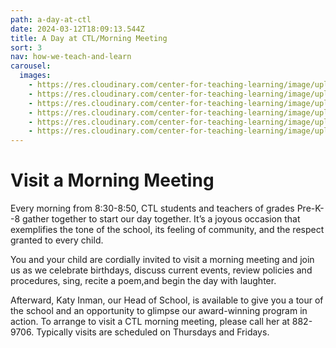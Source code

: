 ```yaml
---
path: a-day-at-ctl
date: 2024-03-12T18:09:13.544Z
title: A Day at CTL/Morning Meeting
sort: 3
nav: how-we-teach-and-learn
carousel:
  images:
    - https://res.cloudinary.com/center-for-teaching-learning/image/upload/v1665750442/unnamed-27_mzkihi.jpg
    - https://res.cloudinary.com/center-for-teaching-learning/image/upload/v1665750443/unnamed-129_q3phlw.jpg
    - https://res.cloudinary.com/center-for-teaching-learning/image/upload/v1665750441/unnamed-50_wmyvre.jpg
    - https://res.cloudinary.com/center-for-teaching-learning/image/upload/v1665750440/unnamed-25_yci7vn.jpg
    - https://res.cloudinary.com/center-for-teaching-learning/image/upload/v1665750440/unnamed-5_g7npgq.jpg
    - https://res.cloudinary.com/center-for-teaching-learning/image/upload/v1665750442/unnamed-107_pr79tb.jpg
---
```

# Visit a Morning Meeting

Every morning from 8:30-8:50, CTL students and teachers of grades Pre-K--8 gather together to start our day together. It’s a joyous occasion that exemplifies the tone of the school, its feeling of community, and the respect granted to every child.

You and your child are cordially invited to visit a morning meeting and join us as we celebrate birthdays, discuss current events, review policies and procedures, sing, recite a poem,and begin the day with laughter.

Afterward, Katy Inman, our Head of School, is available to give you a tour of the school and an opportunity to glimpse our award-winning program in action. To arrange to visit a CTL morning meeting, please call her at 882-9706. Typically visits are scheduled on Thursdays and Fridays.